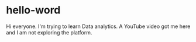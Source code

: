 # hello-word

Hi everyone. I'm trying to learn Data analytics. A YouTube video got me here and I am not exploring the platform.
